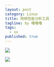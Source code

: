 ```yaml
---
layout: post
category: Linux
title: 网络性能分析工具
tagline: by 噜噜噜
tags: 
  - xx
published: true
---
```




<!--more-->

![](https://s3.ax1x.com/2020/12/03/D7AGAf.png)

![](https://s3.ax1x.com/2020/12/03/D7ESVP.png)

